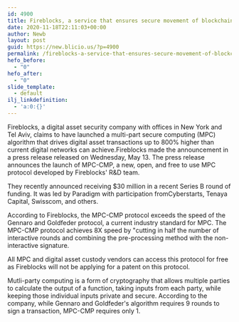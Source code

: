 ```yaml
---
id: 4900
title: Fireblocks, a service that ensures secure movement of blockchain-based digital assets, raises $30M
date: 2020-11-18T22:11:03+00:00
author: Newb
layout: post
guid: https://new.blicio.us/?p=4900
permalink: /fireblocks-a-service-that-ensures-secure-movement-of-blockchain-based-digital-assets-raises-30m/
hefo_before:
  - "0"
hefo_after:
  - "0"
slide_template:
  - default
ilj_linkdefinition:
  - 'a:0:{}'
---
```

Fireblocks, a digital asset security company with offices in New York and Tel Aviv, claims to have launched a multi-part secure computing (MPC) algorithm that drives digital asset transactions up to 800% higher than current digital networks can achieve.Fireblocks made the announcement in a press release released on Wednesday, May 13. The press release announces the launch of MPC-CMP, a new, open, and free to use MPC protocol developed by Fireblocks' R&D team.

They recently announced receiving $30 million in a recent Series B round of funding. It was led by Paradigm with participation fromCyberstarts, Tenaya Capital, Swisscom, and others.

According to Fireblocks, the MPC-CMP protocol exceeds the speed of the Gennaro and Goldfeder protocol, a current industry standard for MPC. The MPC-CMP protocol achieves 8X speed by "cutting in half the number of interactive rounds and combining the pre-processing method with the non-interactive signature.

All MPC and digital asset custody vendors can access this protocol for free as Fireblocks will not be applying for a patent on this protocol.

Mutli-party computing is a form of cryptography that allows multiple parties to calculate the output of a function, taking inputs from each party, while keeping those individual inputs private and secure. According to the company, while Gennaro and Goldfeder's algorithm requires 9 rounds to sign a transaction, MPC-CMP requires only 1.